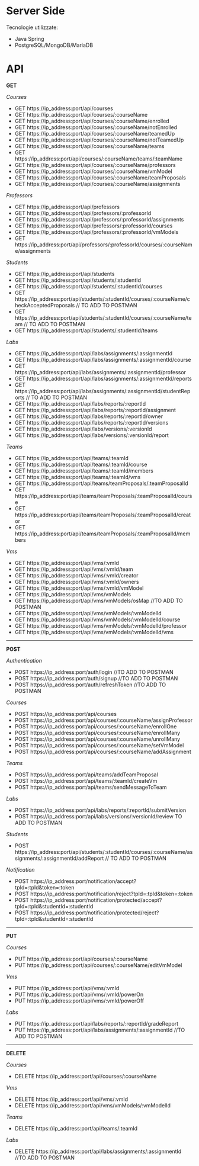 # Server Side
Tecnologie utilizzate:
* Java Spring 
* PostgreSQL/MongoDB/MariaDB

API
=================================

**GET**

*Courses*
* GET	https://ip_address:port/api/courses
* GET	https://ip_address:port/api/courses/:courseName
* GET	https://ip_address:port/api/courses/:courseName/enrolled
* GET	https://ip_address:port/api/courses/:courseName/notEnrolled
* GET	https://ip_address:port/api/courses/:courseName/teamedUp
* GET	https://ip_address:port/api/courses/:courseName/notTeamedUp
* GET	https://ip_address:port/api/courses/:courseName/teams
* GET	https://ip_address:port/api/courses/:courseName/teams/:teamName
* GET	https://ip_address:port/api/courses/:courseName/professors
* GET	https://ip_address:port/api/courses/:courseName/vmModel
* GET	https://ip_address:port/api/courses/:courseName/teamProposals
* GET	https://ip_address:port/api/courses/:courseName/assignments

*Professors*
* GET	https://ip_address:port/api/professors
* GET	https://ip_address:port/api/professors/:professorId
* GET	https://ip_address:port/api/professors/:professorId/assignments
* GET	https://ip_address:port/api/professors/:professorId/courses
* GET	https://ip_address:port/api/professors/:professorId/vmModels
* GET	https://ip_address:port/api/professors/:professorId/courses/:courseName/assignments  
  
*Students*
* GET	https://ip_address:port/api/students
* GET	https://ip_address:port/api/students/:studentId
* GET	https://ip_address:port/api/students/:studentId/courses
* GET	https://ip_address:port/api/students/:studentId/courses/:courseName/checkAcceptedProposals   // TO ADD TO POSTMAN
* GET	https://ip_address:port/api/students/:studentId/courses/:courseName/team                     // TO ADD TO POSTMAN
* GET	https://ip_address:port/api/students/:studentId/teams

*Labs*
* GET	https://ip_address:port/api/labs/assignments/:assignmentId
* GET	https://ip_address:port/api/labs/assignments/:assignmentId/course
* GET	https://ip_address:port/api/labs/assignments/:assignmentId/professor
* GET	https://ip_address:port/api/labs/assignments/:assignmentId/reports
* GET	https://ip_address:port/api/labs/assignments/:assignmentId/studentReports                  // TO ADD TO POSTMAN
* GET	https://ip_address:port/api/labs/reports/:reportId
* GET	https://ip_address:port/api/labs/reports/:reportId/assignment
* GET	https://ip_address:port/api/labs/reports/:reportId/owner
* GET	https://ip_address:port/api/labs/reports/:reportId/versions
* GET	https://ip_address:port/api/labs/versions/:versionId
* GET	https://ip_address:port/api/labs/versions/:versionId/report

*Teams*
* GET	https://ip_address:port/api/teams/:teamId
* GET	https://ip_address:port/api/teams/:teamId/course
* GET	https://ip_address:port/api/teams/:teamId/members
* GET	https://ip_address:port/api/teams/:teamId/vms
* GET	https://ip_address:port/api/teams/teamProposals/:teamProposalId
* GET	https://ip_address:port/api/teams/teamProposals/:teamProposalId/course
* GET	https://ip_address:port/api/teams/teamProposals/:teamProposalId/creator
* GET	https://ip_address:port/api/teams/teamProposals/:teamProposalId/members

*Vms*
* GET	https://ip_address:port/api/vms/:vmId
* GET	https://ip_address:port/api/vms/:vmId/team
* GET	https://ip_address:port/api/vms/:vmId/creator
* GET	https://ip_address:port/api/vms/:vmId/owners
* GET	https://ip_address:port/api/vms/:vmId/vmModel
* GET	https://ip_address:port/api/vms/vmModels
* GET	https://ip_address:port/api/vms/vmModels/osMap                   //TO ADD TO POSTMAN
* GET	https://ip_address:port/api/vms/vmModels/:vmModelId
* GET	https://ip_address:port/api/vms/vmModels/:vmModelId/course
* GET	https://ip_address:port/api/vms/vmModels/:vmModelId/professor
* GET	https://ip_address:port/api/vms/vmModels/:vmModelId/vms

---  
**POST**

*Authentication*
* POST https://ip_address:port/auth/login                                //TO ADD TO POSTMAN
* POST https://ip_address:port/auth/signup                               //TO ADD TO POSTMAN
* POST https://ip_address:port/auth/refreshToken                         //TO ADD TO POSTMAN

*Courses*
* POST https://ip_address:port/api/courses
* POST https://ip_address:port/api/courses/:courseName/assignProfessor
* POST https://ip_address:port/api/courses/:courseName/enrollOne
* POST https://ip_address:port/api/courses/:courseName/enrollMany
* POST https://ip_address:port/api/courses/:courseName/unrollMany
* POST https://ip_address:port/api/courses/:courseName/setVmModel
* POST https://ip_address:port/api/courses/:courseName/addAssignment

*Teams*
* POST https://ip_address:port/api/teams/addTeamProposal
* POST https://ip_address:port/api/teams/:teamId/createVm
* POST https://ip_address:port/api/teams/sendMessageToTeam

*Labs*
* POST https://ip_address:port/api/labs/reports/:reportId/submitVersion
* POST https://ip_address:port/api/labs/versions/:versionId/review       TO ADD TO POSTMAN

*Students*
* POST https://ip_address:port/api/students/:studentId/courses/:courseName/assignments/:assignmentId/addReport // TO ADD TO POSTMAN

*Notification*
* POST	https://ip_address:port/notification/accept?tpId=:tpId&token=:token
* POST	https://ip_address:port/notification/reject?tpId=:tpId&token=:token
* POST	https://ip_address:port/notification/protected/accept?tpId=:tpId&studentId=:studentId
* POST	https://ip_address:port/notification/protected/reject?tpId=:tpId&studentId=:studentId

---
**PUT**

*Courses*
* PUT	https://ip_address:port/api/courses/:courseName
* PUT	https://ip_address:port/api/courses/:courseName/editVmModel

*Vms* 
* PUT	https://ip_address:port/api/vms/:vmId
* PUT	https://ip_address:port/api/vms/:vmId/powerOn
* PUT	https://ip_address:port/api/vms/:vmId/powerOff

*Labs* 
* PUT	https://ip_address:port/api/labs/reports/:reportId/gradeReport
* PUT   https://ip_address:port/api/labs/assignments/:assignmentId          //TO ADD TO POSTMAN

---
**DELETE**

*Courses*
* DELETE https://ip_address:port/api/courses/:courseName

*Vms*
* DELETE https://ip_address:port/api/vms/:vmId
* DELETE https://ip_address:port/api/vms/vmModels/:vmModelId

*Teams*
* DELETE https://ip_address:port/api/teams/:teamId

*Labs*
* DELETE https://ip_address:port/api/labs/assignments/:assignmentId      //TO ADD TO POSTMAN

